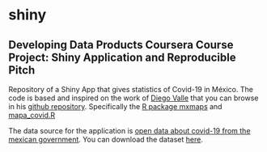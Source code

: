 # shiny

## Developing Data Products Coursera Course Project: Shiny Application and Reproducible Pitch

Repository of a Shiny App that gives statistics of Covid-19 in México.
The code is based and inspired on the work of [Diego Valle](https://www.diegovalle.net/) that you can browse in his [github repository](https://github.com/diegovalle). Specifically the [R package mxmaps](https://github.com/diegovalle/mxmaps) and [mapa_covid.R](https://gist.github.com/diegovalle/9e72ecc855f720aa645e33494d6efcb8)
 
 The data source for the application is [open data about covid-19 from the mexican government](https://datos.gob.mx/busca/dataset/informacion-referente-a-casos-covid-19-en-mexico). You can download the dataset [here](http://187.191.75.115/gobmx/salud/datos_abiertos/datos_abiertos_covid19.zip).
